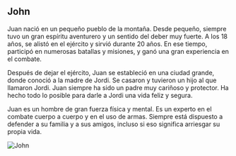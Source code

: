 ## John

Juan nació en un pequeño pueblo de la montaña. Desde pequeño, siempre tuvo un gran espíritu aventurero y un sentido del deber muy fuerte. A los 18 años, se alistó en el ejército y sirvió durante 20 años. En ese tiempo, participó en numerosas batallas y misiones, y ganó una gran experiencia en el combate.

Después de dejar el ejército, Juan se estableció en una ciudad grande, donde conoció a la madre de Jordi. Se casaron y tuvieron un hijo al que llamaron Jordi. Juan siempre ha sido un padre muy cariñoso y protector. Ha hecho todo lo posible para darle a Jordi una vida feliz y segura.

Juan es un hombre de gran fuerza física y mental. Es un experto en el combate cuerpo a cuerpo y en el uso de armas. Siempre está dispuesto a defender a su familia y a sus amigos, incluso si eso significa arriesgar su propia vida.


![John](https://github.com/Chipi9401/En-busca-del-principe-perdido/assets/123870922/71b2970c-e851-40a5-b3f4-b00e8d0460ea)
